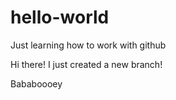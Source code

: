 # hello-world
Just learning how to work with github

Hi there! I just created a new branch! 

Bababoooey
